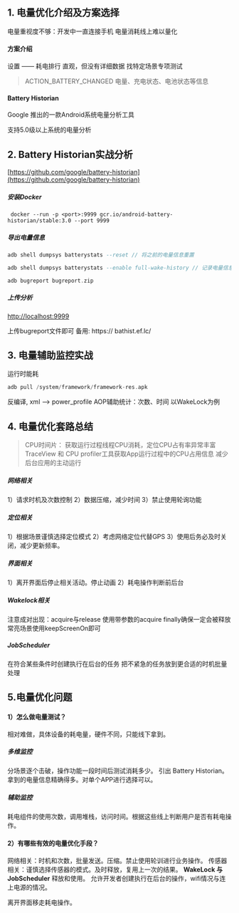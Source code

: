 ## 1. 电量优化介绍及方案选择

电量重视度不够：开发中一直连接手机
电量消耗线上难以量化

#### 方案介绍

设置 —— 耗电排行
直观，但没有详细数据
找特定场景专项测试

>ACTION_BATTERY_CHANGED
>电量、充电状态、电池状态等信息

#### **Battery Historian**

Google 推出的一款Android系统电量分析工具

支持5.0级以上系统的电量分析

## 2. Battery Historian实战分析

[https://github.com/google/battery-historian](https://github.com/google/battery-historian)

##### 安装Docker

```docker
 docker --run -p <port>:9999 gcr.io/android-battery-historian/stable:3.0 --port 9999
```

##### 导出电量信息

```adb
adb shell dumpsys batterystats --reset // 将之前的电量信息重置

adb shell dumpsys batterystats --enable full-wake-history // 记录电量信息

adb bugreport bugreport.zip
```

##### 上传分析

[http://localhost:9999](http://localhost:9999)

上传bugreport文件即可
备用: https:// bathist.ef.lc/



## 3. 电量辅助监控实战

运行时能耗

```adb
adb pull /system/framework/framework-res.apk
```

反编译, xml ——> power_profile
AOP辅助统计：次数、时间
以WakeLock为例



## 4. 电量优化套路总结

>CPU时间片：
>获取运行过程线程CPU消耗，定位CPU占有率异常丰富
>TraceView 和 CPU profiler工具获取App运行过程中的CPU占用信息
>减少后台应用的主动运行

##### **网络相关**

1）请求时机及次数控制
2）数据压缩，减少时间
3）禁止使用轮询功能

##### **定位相关**

1）根据场景谨慎选择定位模式
2）考虑网络定位代替GPS
3）使用后务必及时关闭，减少更新频率。

##### **界面相关**

1）离开界面后停止相关活动。停止动画
2）耗电操作判断前后台

##### **Wakelock相关**

注意成对出现：acquire与release
使用带参数的acquire
finally确保一定会被释放
常亮场景使用keepScreenOn即可

##### **JobScheduler**

在符合某些条件时创建执行在后台的任务
把不紧急的任务放到更合适的时机批量处理



## 5.电量优化问题

#### 1）怎么做电量测试？

相对难做，具体设备的耗电量，硬件不同，只能线下拿到。

##### **多维监控**

分场景逐个击破，操作功能一段时间后测试消耗多少。
引出 Battery Historian。拿到的电量信息精确得多。对单个APP进行选择可以。

##### **辅助监控**

耗电组件的使用次数，调用堆栈，访问时间。根据这些线上判断用户是否有耗电操作。

#### 2）有哪些有效的电量优化手段？

网络相关：时机和次数，批量发送。压缩。禁止使用轮训进行业务操作。
传感器相关：谨慎选择传感器的模式。及时释放，复用上一次的结果。
**WakeLock 与 JobScheduler**
释放和使用。 允许开发者创建执行在后台的操作，wifi情况与连上电源的情况。

离开界面移走耗电操作。